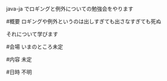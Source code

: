 java-ja でロギングと例外についての勉強会をやります

#概要
ロギングや例外というのは出しすぎても出さなすぎても死ぬ

それについて学びます

#会場
いまのところ未定

#内容
未定

#日時
不明

